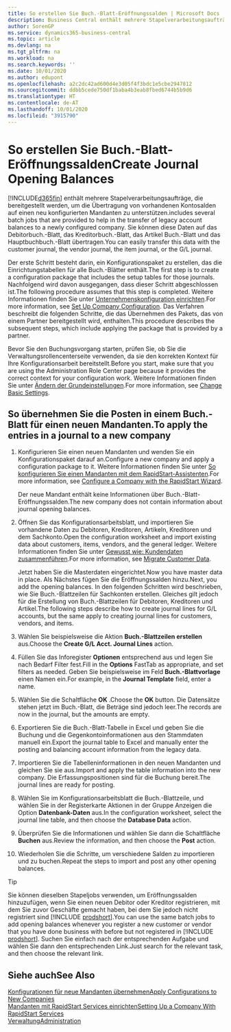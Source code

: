 ```yaml
---
title: So erstellen Sie Buch.-Blatt-Eröffnungssalden | Microsoft Docs
description: Business Central enthält mehrere Stapelverarbeitungsaufträge, die bereitgestellt werden, um die Übertragung von vorhandenen Kontosalden auf einen neu konfigurierten Mandanten zu unterstützen. Sie können diese Daten mithilfe von Buch.-Blatt-Buchungen einfach übertragen.
author: SorenGP
ms.service: dynamics365-business-central
ms.topic: article
ms.devlang: na
ms.tgt_pltfrm: na
ms.workload: na
ms.search.keywords: ''
ms.date: 10/01/2020
ms.author: edupont
ms.openlocfilehash: a2c2dc42ad600d4e3d05f4f3bdc1e5cbe2947812
ms.sourcegitcommit: ddbb5cede750df1baba4b3eab8fbed6744b5b9d6
ms.translationtype: HT
ms.contentlocale: de-AT
ms.lasthandoff: 10/01/2020
ms.locfileid: "3915790"
---
```

# <a name="create-journal-opening-balances"></a><span data-ttu-id="65141-104">So erstellen Sie Buch.-Blatt-Eröffnungssalden</span><span class="sxs-lookup"><span data-stu-id="65141-104">Create Journal Opening Balances</span></span>

[!INCLUDE[d365fin](includes/d365fin_md.md)] <span data-ttu-id="65141-105">enthält mehrere Stapelverarbeitungsaufträge, die bereitgestellt werden, um die Übertragung von vorhandenen Kontosalden auf einen neu konfigurierten Mandanten zu unterstützen.</span><span class="sxs-lookup"><span data-stu-id="65141-105">includes several batch jobs that are provided to help in the transfer of legacy account balances to a newly configured company.</span></span> <span data-ttu-id="65141-106">Sie können diese Daten auf das Debitorbuch.-Blatt, das Kreditorbuch.-Blatt, das Artikel Buch.-Blatt und das Hauptbuchbuch.-Blatt übertragen.</span><span class="sxs-lookup"><span data-stu-id="65141-106">You can easily transfer this data with the customer journal, the vendor journal, the item journal, or the G/L journal.</span></span>

<span data-ttu-id="65141-107">Der erste Schritt besteht darin, ein Konfigurationspaket zu erstellen, das die Einrichtungstabellen für alle Buch.-Blätter enthält.</span><span class="sxs-lookup"><span data-stu-id="65141-107">The first step is to create a configuration package that includes the setup tables for those journals.</span></span> <span data-ttu-id="65141-108">Nachfolgend wird davon ausgegangen, dass dieser Schritt abgeschlossen ist.</span><span class="sxs-lookup"><span data-stu-id="65141-108">The following procedure assumes that this step is completed.</span></span> <span data-ttu-id="65141-109">Weitere Informationen finden Sie unter [Unternehmenskonfiguration einrichten](admin-set-up-company-configuration.md).</span><span class="sxs-lookup"><span data-stu-id="65141-109">For more information, see [Set Up Company Configuration](admin-set-up-company-configuration.md).</span></span> <span data-ttu-id="65141-110">Das Verfahren beschreibt die folgenden Schritte, die das Übernehmen des Pakets, das von einem Partner bereitgestellt wird, enthalten.</span><span class="sxs-lookup"><span data-stu-id="65141-110">This procedure describes the subsequent steps, which include applying the package that is provided by a partner.</span></span>  

<span data-ttu-id="65141-111">Bevor Sie den Buchungsvorgang starten, prüfen Sie, ob Sie die Verwaltungsrollencenterseite verwenden, da sie den korrekten Kontext für Ihre Konfigurationsarbeit bereitstellt.</span><span class="sxs-lookup"><span data-stu-id="65141-111">Before you start, make sure that you are using the Administration Role Center page because it provides the correct context for your configuration work.</span></span> <span data-ttu-id="65141-112">Weitere Informationen finden Sie unter [Ändern der Grundeinstellungen](ui-change-basic-settings.md).</span><span class="sxs-lookup"><span data-stu-id="65141-112">For more information, see [Change Basic Settings](ui-change-basic-settings.md).</span></span>

## <a name="to-apply-the-entries-in-a-journal-to-a-new-company"></a><span data-ttu-id="65141-113">So übernehmen Sie die Posten in einem Buch.-Blatt für einen neuen Mandanten.</span><span class="sxs-lookup"><span data-stu-id="65141-113">To apply the entries in a journal to a new company</span></span>

1. <span data-ttu-id="65141-114">Konfigurieren Sie einen neuen Mandanten und wenden Sie ein Konfigurationspaket darauf an.</span><span class="sxs-lookup"><span data-stu-id="65141-114">Configure a new company and apply a configuration package to it.</span></span> <span data-ttu-id="65141-115">Weitere Informationen finden Sie unter [So konfigurieren Sie einen Mandanten mit dem RapidStart-Assistenten](admin-how-to-configure-a-company-with-the-rapidstart-wizard.md).</span><span class="sxs-lookup"><span data-stu-id="65141-115">For more information, see [Configure a Company with the RapidStart Wizard](admin-how-to-configure-a-company-with-the-rapidstart-wizard.md).</span></span>  

    <span data-ttu-id="65141-116">Der neue Mandant enthält keine Informationen über Buch.-Blatt-Eröffnungssalden.</span><span class="sxs-lookup"><span data-stu-id="65141-116">The new company does not contain information about journal opening balances.</span></span>  

2. <span data-ttu-id="65141-117">Öffnen Sie das Konfigurationsarbeitsblatt, und importieren Sie vorhandene Daten zu Debitoren, Kreditoren, Artikeln, Kreditoren und dem Sachkonto.</span><span class="sxs-lookup"><span data-stu-id="65141-117">Open the configuration worksheet and import existing data about customers, items, vendors, and the general ledger.</span></span> <span data-ttu-id="65141-118">Weitere Informationen finden Sie unter [Gewusst wie: Kundendaten zusammenführen](admin-migrate-customer-data.md).</span><span class="sxs-lookup"><span data-stu-id="65141-118">For more information, see [Migrate Customer Data](admin-migrate-customer-data.md).</span></span>  

    <span data-ttu-id="65141-119">Jetzt haben Sie die Masterdaten eingerichtet.</span><span class="sxs-lookup"><span data-stu-id="65141-119">Now you have master data in place.</span></span> <span data-ttu-id="65141-120">Als Nächstes fügen Sie die Eröffnungssalden hinzu.</span><span class="sxs-lookup"><span data-stu-id="65141-120">Next, you add the opening balances.</span></span> <span data-ttu-id="65141-121">In den folgenden Schritten wird beschrieben, wie Sie Buch.-Blattzeilen für Sachkonten erstellen. Gleiches gilt jedoch für die Erstellung von Buch.-Blattzeilen für Debitoren, Kreditoren und Artikel.</span><span class="sxs-lookup"><span data-stu-id="65141-121">The following steps describe how to create journal lines for G/L accounts, but the same apply to creating journal lines for customers, vendors, and items.</span></span>  
3. <span data-ttu-id="65141-122">Wählen Sie beispielsweise die Aktion **Buch.-Blattzeilen erstellen** aus.</span><span class="sxs-lookup"><span data-stu-id="65141-122">Choose the **Create G/L Acct. Journal Lines** action.</span></span>  
4. <span data-ttu-id="65141-123">Füllen Sie das Inforegister **Optionen** entsprechend aus und legen Sie nach Bedarf Filter fest.</span><span class="sxs-lookup"><span data-stu-id="65141-123">Fill in the **Options** FastTab as appropriate, and set filters as needed.</span></span> <span data-ttu-id="65141-124">Geben Sie beispielsweise im Feld **Buch.-Blattvorlage** einen Namen ein.</span><span class="sxs-lookup"><span data-stu-id="65141-124">For example, in the **Journal Template** field, enter a name.</span></span>  
5. <span data-ttu-id="65141-125">Wählen Sie die Schaltfläche **OK** .</span><span class="sxs-lookup"><span data-stu-id="65141-125">Choose the **OK** button.</span></span> <span data-ttu-id="65141-126">Die Datensätze stehen jetzt im Buch.-Blatt, die Beträge sind jedoch leer.</span><span class="sxs-lookup"><span data-stu-id="65141-126">The records are now in the journal, but the amounts are empty.</span></span>  
6. <span data-ttu-id="65141-127">Exportieren Sie die Buch.-Blatt-Tabelle in Excel und geben Sie die Buchung und die Gegenkontoinformationen aus den Stammdaten manuell ein.</span><span class="sxs-lookup"><span data-stu-id="65141-127">Export the journal table to Excel and manually enter the posting and balancing account information from the legacy data.</span></span>
7. <span data-ttu-id="65141-128">Importieren Sie die Tabelleninformationen in den neuen Mandanten und gleichen Sie sie aus.</span><span class="sxs-lookup"><span data-stu-id="65141-128">Import and apply the table information into the new company.</span></span> <span data-ttu-id="65141-129">Die Erfassungspositionen sind für die Buchung bereit.</span><span class="sxs-lookup"><span data-stu-id="65141-129">The journal lines are ready for posting.</span></span>  
8. <span data-ttu-id="65141-130">Wählen Sie im Konfigurationsarbeitsblatt die Buch.-Blattzeile, und wählen Sie in der Registerkarte Aktionen in der Gruppe Anzeigen die Option **Datenbank-Daten** aus.</span><span class="sxs-lookup"><span data-stu-id="65141-130">In the configuration worksheet, select the journal line table, and then choose the **Database Data** action.</span></span>  
9. <span data-ttu-id="65141-131">Überprüfen Sie die Informationen und wählen Sie dann die Schaltfläche **Buchen** aus.</span><span class="sxs-lookup"><span data-stu-id="65141-131">Review the information, and then choose the **Post** action.</span></span>  
10. <span data-ttu-id="65141-132">Wiederholen Sie die Schritte, um verschiedene Salden zu importieren und zu buchen.</span><span class="sxs-lookup"><span data-stu-id="65141-132">Repeat the steps to import and post any other opening balances.</span></span>  

> [!TIP]
> <span data-ttu-id="65141-133">Sie können dieselben Stapeljobs verwenden, um Eröffnungssalden hinzuzufügen, wenn Sie einen neuen Debitor oder Kreditor registrieren, mit dem Sie zuvor Geschäfte gemacht haben, bei dem Sie jedoch nicht registriert sind [!INCLUDE [prodshort](includes/prodshort.md)].</span><span class="sxs-lookup"><span data-stu-id="65141-133">You can use the same batch jobs to add opening balances whenever you register a new customer or vendor that you have done business with before but not registered in [!INCLUDE [prodshort](includes/prodshort.md)].</span></span> <span data-ttu-id="65141-134">Suchen Sie einfach nach der entsprechenden Aufgabe und wählen Sie dann den entsprechenden Link.</span><span class="sxs-lookup"><span data-stu-id="65141-134">Just search for the relevant task, and then choose the relevant link.</span></span>

## <a name="see-also"></a><span data-ttu-id="65141-135">Siehe auch</span><span class="sxs-lookup"><span data-stu-id="65141-135">See Also</span></span>

[<span data-ttu-id="65141-136">Konfigurationen für neue Mandanten übernehmen</span><span class="sxs-lookup"><span data-stu-id="65141-136">Apply Configurations to New Companies</span></span>](admin-apply-configuration-to-new-companies.md)  
[<span data-ttu-id="65141-137">Mandanten mit RapidStart Services einrichten</span><span class="sxs-lookup"><span data-stu-id="65141-137">Setting Up a Company With RapidStart Services</span></span>](admin-set-up-a-company-with-rapidstart.md)  
[<span data-ttu-id="65141-138">Verwaltung</span><span class="sxs-lookup"><span data-stu-id="65141-138">Administration</span></span>](admin-setup-and-administration.md)  
